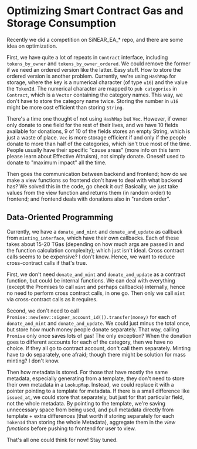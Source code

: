 # Optimizing Smart Contract Gas and Storage Consumption

Recently we did a competition on SiNEAR_EA_* repo, and there are some idea on optimization. 

First, we have quite a lot of repeats in `Contract` interface, including `tokens_by_owner` and `tokens_by_owner_ordered`. We could remove the former if we need an ordered version like the latter. Easy stuff. 
How to store the ordered version is another problem. Currently, we're using `HashMap` for storage, where the key is a numerical character (of type `u16`) and the value the `TokenId`. The numerical character are mapped to `pub categories` in `Contract`, which is a `Vector` containing the category names. This way, we don't have to store the category name twice. 
Storing the number in `u16` might be more cost efficient than storing `String`. 

There's a time one thought of not using `HashMap` but `Vec`. However, if owner only donate to one field for the rest of their lives, and we have 10 fields available for donations, 9 of 10 of the fields stores an empty String, which is just a waste of place. `Vec` is more storage efficient if and only if the people 
donate to more than half of the categories, which isn't true most of the time. People usually have their specific "cause areas" (more info on this term please learn about Effective Altruism), not simply donate. Oneself used to donate to "maximum impact" all the time. 

Then goes the communication between backend and frontend; how do we make a view functions so frontend don't have to deal with what backend has? We solved this in the code, go check it out! Basically, we just take values from the view function and returns them (in random order) to frontend; and frontend deals with donations also in "random order". 

## Data-Oriented Programming
Currently, we have a `donate_and_mint` and `donate_and_update` as callback from `minting_interface`, which have their own callbacks. Each of these takes about 15-20 TGas (depending on how much args are passed in and the function 
calculation complexity); which just isn't ideal. Cross contract calls seems to be expensive? I don't know. Hence, we want to reduce cross-contract calls if that's true. 

First, we don't need `donate_and_mint` and `donate_and_update` as a contract function, but could be internal functions. We can deal with everything (except the Promises to call `mint` and perhaps callbacks) internally, hence no need to perform cross contract calls, in one go. Then only we call `mint` via cross-contract calls as it requires. 

Second, we don't need to call `Promise::new(env::signer_account_id()).transfer(money)` for each of `donate_and_mint` and `donate_and_update`. We could just minus the total once, but store how much money people donate separately. That way, calling `Promise` only once saves lots of gas! The only exception? When the donation goes to different accounts for each of the category, then we have no choice. If they all go to contract account, don't call them separately. 
Minting have to do separately, one afraid; though there might be solution for mass minting? I don't know. 

Then how metadata is stored. For those that have mostly the same metadata, especially generating from a template, they don't need to store their own metadata in a `LookupMap`. Instead, we could replace it with a pointer pointing to a template for metadata. If there is a small difference like `issued_at`, we could store that separately, but just for that particular field, not the whole metadata. 
By pointing to the template, we're saving unnecessary space from being used, and pull metadata directly from template + extra differences (that worth if storing separately for each `TokenId` than storing the whole Metadata), aggregate them in the _view functions_ before pushing to frontend for user to view. 

That's all one could think for now! Stay tuned. 
